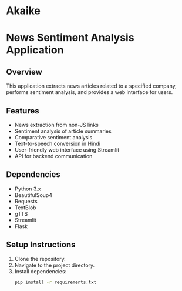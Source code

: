 # Akaike

# News Sentiment Analysis Application

## Overview
This application extracts news articles related to a specified company, performs sentiment analysis, and provides a web interface for users.

## Features
- News extraction from non-JS links
- Sentiment analysis of article summaries
- Comparative sentiment analysis
- Text-to-speech conversion in Hindi
- User-friendly web interface using Streamlit
- API for backend communication

## Dependencies
- Python 3.x
- BeautifulSoup4
- Requests
- TextBlob
- gTTS
- Streamlit
- Flask

## Setup Instructions
1. Clone the repository.
2. Navigate to the project directory.
3. Install dependencies:
   ```bash
   pip install -r requirements.txt
